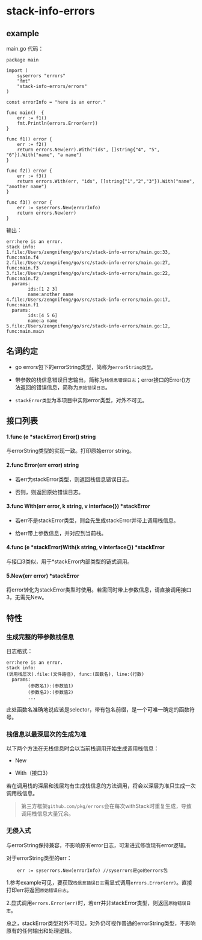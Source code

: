 # stack-info-errors

## example
main.go 代码：
```
package main

import (
	syserrors "errors"
	"fmt"
	"stack-info-errors/errors"
)

const errorInfo = "here is an error."

func main()  {
	err := f1()
	fmt.Println(errors.Error(err))
}

func f1() error {
	err := f2()
	return errors.New(err).With("ids", []string{"4", "5", "6"}).With("name", "a name")
}

func f2() error {
	err := f3()
	return errors.With(err, "ids", []string{"1","2","3"}).With("name", "another name")
}

func f3() error {
	err := syserrors.New(errorInfo)
	return errors.New(err)
}
```

输出：

```
err:here is an error.
stack info: 
1.file:/Users/zengnifeng/go/src/stack-info-errors/main.go:33, func:main.f4
2.file:/Users/zengnifeng/go/src/stack-info-errors/main.go:27, func:main.f3
3.file:/Users/zengnifeng/go/src/stack-info-errors/main.go:22, func:main.f2
  params:
        ids:[1 2 3]
        name:another name
4.file:/Users/zengnifeng/go/src/stack-info-errors/main.go:17, func:main.f1
  params:
        ids:[4 5 6]
        name:a name
5.file:/Users/zengnifeng/go/src/stack-info-errors/main.go:12, func:main.main

```

## 名词约定

* go errors包下的errorString类型，简称为`errorString类型`。

* 带参数的栈信息错误日志输出，简称为`栈信息错误日志`；error接口的Error()方法返回的错误信息，简称为`原始错误日志`。

* `stackError类型`为本项目中实际error类型，对外不可见。

## 接口列表


#### 1.func (e *stackError) Error() string

与errorString类型的实现一致。打印原始error string。


#### 2.func Error(err error) string 

* 若err为stackError类型，则返回栈信息错误日志。

* 否则，则返回原始错误日志。

#### 3.func With(err error, k string, v interface{}) *stackError

* 若err不是stackError类型，则会先生成stackError并带上调用栈信息。

* 给err带上参数信息，并对应到当前栈。

#### 4.func (e *stackError)With(k string, v interface{}) *stackError

与接口3类似，用于*stackError内部类型的链式调用。

#### 5.New(err error) *stackError 

将error转化为stackError类型时使用。若需同时带上参数信息，请直接调用接口3，无需先New。

## 特性

### 生成完整的带参数栈信息

日志格式：
```
err:here is an error.
stack info: 
(调用栈层次).file:(文件路径), func:(函数名), line:(行数)
  params:
        (参数名1):(参数值1)
        (参数名2):(参数值2)
        ...

```

此处函数名准确地说应该是selector，带有包名前缀，是一个可唯一确定的函数符号。


### 栈信息以最深层次的生成为准

以下两个方法在无栈信息时会以当前栈调用开始生成调用栈信息：

* New

* With（接口3）

若在调用栈的深层和浅层均有生成栈信息的方法调用，将会以深层为准只生成一次调用栈信息。

> 第三方框架`github.com/pkg/errors`会在每次withStack时重复生成，导致调用栈信息大量冗余。

### 无侵入式

与errorString保持兼容，不影响原有error日志，可渐进式修改现有error逻辑。

对于errorString类型的err：

```
	err := syserrors.New(errorInfo) //syserrors是go的errors包
```

1.参考example可见，要获取`栈信息错误日志`需显式调用`errors.Error(err)`。直接打印err将返回`原始错误日志`。

2.显式调用`errors.Error(err)`时，若err并非stackError类型，则返回`原始错误日志`。

总之，stackError类型对外不可见，对外仍可视作普通的errorString类型，不影响原有的任何输出和处理逻辑。


